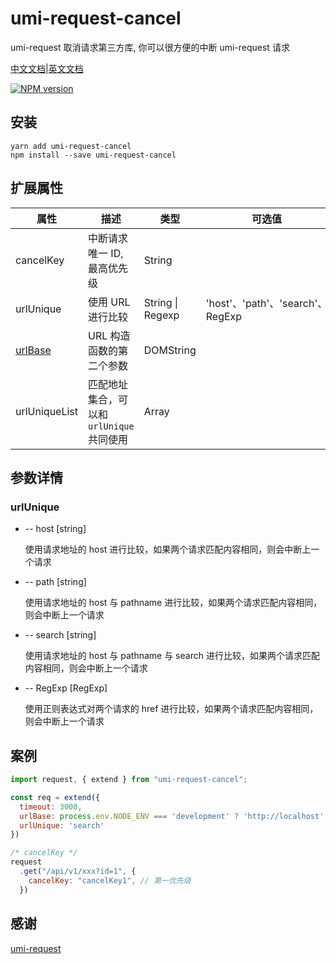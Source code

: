 # umi-request-cancel

umi-request 取消请求第三方库, 你可以很方便的中断 umi-request 请求

[中文文档](https://github.com/itkui/umi-request-cancel/blob/master/README.md)|[英文文档](https://github.com/itkui/umi-request-cancel/blob/master/en.README.md)

[![NPM version](https://img.shields.io/badge/npm-v1.1.6-blue?style=flat)](https://www.npmjs.com/package/umi-request-cancel)

## 安装

```shell
yarn add umi-request-cancel
npm install --save umi-request-cancel
```

## 扩展属性

| 属性                                                                | 描述                                    | 类型             | 可选值                           | 默认值                 |
| ------------------------------------------------------------------- | --------------------------------------- | ---------------- | -------------------------------- | ---------------------- |
| cancelKey                                                           | 中断请求唯一 ID, 最高优先级             | String           |                                  |                        |
| urlUnique                                                           | 使用 URL 进行比较                       | String \| Regexp | 'host'、'path'、'search'、RegExp |                        |
| [urlBase](https://developer.mozilla.org/zh-CN/docs/Web/API/URL/URL) | URL 构造函数的第二个参数                | DOMString        |                                  | window.location.origin |
| urlUniqueList                                                       | 匹配地址集合，可以和`urlUnique`共同使用 | Array            |                                  |                        |

## 参数详情

### urlUnique

- -- host [string]

  使用请求地址的 host 进行比较，如果两个请求匹配内容相同，则会中断上一个请求

- -- path [string]

  使用请求地址的 host 与 pathname 进行比较，如果两个请求匹配内容相同，则会中断上一个请求

- -- search [string]

  使用请求地址的 host 与 pathname 与 search 进行比较，如果两个请求匹配内容相同，则会中断上一个请求

- -- RegExp [RegExp]

  使用正则表达式对两个请求的 href 进行比较，如果两个请求匹配内容相同，则会中断上一个请求

## 案例

```javascript
import request, { extend } from "umi-request-cancel";

const req = extend({
  timeout: 3000,
  urlBase: process.env.NODE_ENV === 'development' ? 'http://localhost': ''
  urlUnique: 'search'
})

/* cancelKey */
request
  .get("/api/v1/xxx?id=1", {
    cancelKey: "cancelKey1", // 第一优先级
  })

```

## 感谢

[umi-request](#https://github.com/umijs/umi-request)
